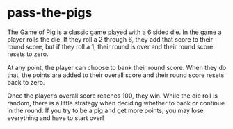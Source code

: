 # pass-the-pigs

The Game of Pig is a classic game played with a 6 sided die. In the game a player rolls the die. If they roll a 2 through 6, they add that score to their round score, but if they roll a 1, their round is over and their round score resets to zero.

At any point, the player can choose to bank their round score. When they do that, the points are added to their overall score and their round score resets back to zero.

Once the player’s overall score reaches 100, they win. While the die roll is random, there is a little strategy when deciding whether to bank or continue in the round. If you try to be a pig and get more points, you may lose everything and have to start over!
